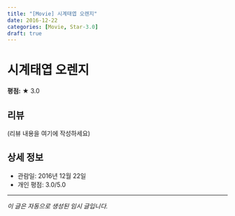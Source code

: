 ```yaml
---
title: "[Movie] 시계태엽 오렌지"
date: 2016-12-22
categories: [Movie, Star-3.0]
draft: true
---
```


# 시계태엽 오렌지

**평점:** ★ 3.0

## 리뷰

(리뷰 내용을 여기에 작성하세요)

## 상세 정보

- 관람일: 2016년 12월 22일
- 개인 평점: 3.0/5.0

---

*이 글은 자동으로 생성된 임시 글입니다.*
